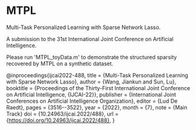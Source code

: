 # MTPL


Multi-Task Personalized Learning with Sparse Network Lasso. 

A submission to the 31st International Joint Conference on Artificial Intelligence. 

Please run 'MTPL_toyData.m' to demonstrate the structured sparsity recovered by MTPL on a synthetic dataset.

@inproceedings{ijcai2022-488,
  title     = {Multi-Task Personalized Learning with Sparse Network Lasso},
  author    = {Wang, Jiankun and Sun, Lu},
  booktitle = {Proceedings of the Thirty-First International Joint Conference on
               Artificial Intelligence, {IJCAI-22}},
  publisher = {International Joint Conferences on Artificial Intelligence Organization},
  editor    = {Lud De Raedt},
  pages     = {3516--3522},
  year      = {2022},
  month     = {7},
  note      = {Main Track}
  doi       = {10.24963/ijcai.2022/488},
  url       = {https://doi.org/10.24963/ijcai.2022/488},
}

